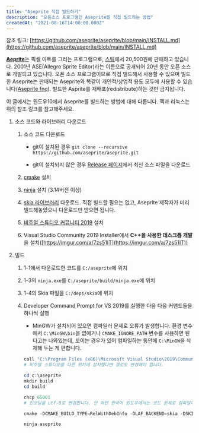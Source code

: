 ```yaml
---
title: "Aseprite 직접 빌드하기"
description: "오픈소스 프로그램인 Aseprite를 직접 빌드하는 방법"
createdAt: "2021-08-16T14:00:00.000Z"
---
```


참조 링크: [https://github.com/aseprite/aseprite/blob/main/INSTALL.md](https://github.com/aseprite/aseprite/blob/main/INSTALL.md)

[**Aeprite**](https://www.aseprite.org)는 픽셀 아트를 그리는 프로그램으로, [스팀](https://store.steampowered.com/app/431730/Aseprite)에서 20,500원에 판매하고 있습니다. 2001년 ASE(Allegro Sprite Editor)라는 이름으로 공개되어 20년 동안 오픈 소스로 개발되고 있습니다. 오픈 소스 프로그램이므로 직접 빌드해서 사용할 수 있으며 빌드한 Aseprite는 판매되는 Aseprite와 똑같이 개인적/상업적 용도 모두에 사용할 수 있습니다([Aseprite fnq](https://www.aseprite.org/faq/#can-i-sell-graphics-created-with-aseprite)). 빌드한 Asprite를 재배포(redistribute)하는 것만 금지됩니다.

이 글에서는 윈도우10에서 Aseprite를 빌드하는 방법에 대해 다룹니다. 맥과 리눅스는 위의 참조 링크를 참고해주세요.

1. 소스 코드와 라이브러리 다운로드

   1. 소스 코드 다운로드

      - git이 설치된 경우 `git clone --recursive https://github.com/aseprite/aseprite.git`

      - git이 설치되지 않은 경우 [Release 페이지](https://github.com/aseprite/aseprite/releases/)에서 최신 소스 파일을 다운로드

   2. [cmake](https://cmake.org) 설치

   3. [ninja](https://ninja-build.org) 설치 (3.14버전 이상)

   4. [skia 라이브러리](https://github.com/aseprite/skia/releases/) 다운로드. 직접 빌드할 필요는 없고, Aseprite 제작자가 미리 빌드해놓았으니 다운로드만 받으면 됩니다.

   5. [비주얼 스튜디오 커뮤니티 2019](https://visualstudio.microsoft.com/vs/community/) 설치

   6. Visual Studio Community 2019 Installer에서 **C++을 사용한 데스크톱 개발**을 설치([https://imgur.com/a/7zs51IT](https://imgur.com/a/7zs51IT))

2. 빌드

   1. 1-1에서 다운로드한 코드를 `C:/aseprite`에 위치

   2. 1-3의 `ninja.exe`를 `C:/aseprite/build/ninja.exe`에 위치

   3. 1-4의 Skia 파일을 `C:/deps/skia`에 위치

   4. Developer Command Prompt for VS 2019를 실행한 다음 다음 커맨드들을 하나씩 실행

      - MinGW가 설치되어 있으면 컴파일러 문제로 오류가 발생합니다. 환경 변수에서 `C:\MinGW\bin`을 없애거나 `CMAKE_IGNORE_PATH` 변수를 사용하면 된다고는 나와있는데, 꼬이는 경우가 있어 컴파일하는 동안에 `C:\MinGW`을 삭제해 두는 게 편합니다.

      ```powershell
      call "C:\Program Files (x86)\Microsoft Visual Studio\2019\Community\Common7\Tools\VsDevCmd.bat" -arch=x64
      # 비주얼 스튜디오를 다른 위치에 설치했다면 경로도 변경해야 합니다.

      cd c:\aseprite
      mkdir build
      cd build

      chcp 65001
      # 인코딩을 utf-8로 변경합니다. 안 하면 한국어 윈도우에서는 코드 문제로 컴파일이 안 됩니다.

      cmake -DCMAKE_BUILD_TYPE=RelWithDebInfo -DLAF_BACKEND=skia -DSKIA_DIR=C:\deps\skia -DSKIA_LIBRARY_DIR=C:\deps\skia\out\Release-x64 -DSKIA_LIBRARY=C:\deps\skia\out\Release-x64\skia.lib -G Ninja ..

      ninja aseprite
      ```
